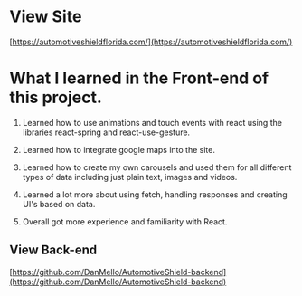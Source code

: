 # View Site

[https://automotiveshieldflorida.com/](https://automotiveshieldflorida.com/)

# What I learned in the Front-end of this project.

1. Learned how to use animations and touch events with react using the libraries react-spring and react-use-gesture.

2. Learned how to integrate google maps into the site.

3. Learned how to create my own carousels and used them for all different types of data including just plain text, images and videos.

4. Learned a lot more about using fetch, handling responses and creating UI's based on data.

5. Overall got more experience and familiarity with React.

## View Back-end

[https://github.com/DanMello/AutomotiveShield-backend](https://github.com/DanMello/AutomotiveShield-backend)
